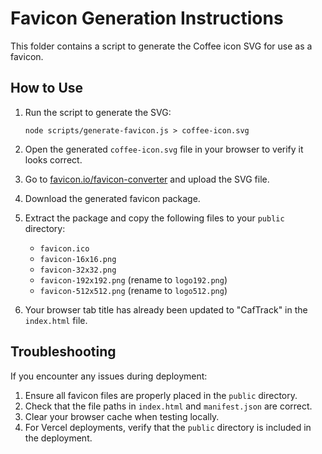 # Favicon Generation Instructions

This folder contains a script to generate the Coffee icon SVG for use as a favicon.

## How to Use

1. Run the script to generate the SVG:
   ```
   node scripts/generate-favicon.js > coffee-icon.svg
   ```

2. Open the generated `coffee-icon.svg` file in your browser to verify it looks correct.

3. Go to [favicon.io/favicon-converter](https://favicon.io/favicon-converter/) and upload the SVG file.

4. Download the generated favicon package.

5. Extract the package and copy the following files to your `public` directory:
   - `favicon.ico`
   - `favicon-16x16.png`
   - `favicon-32x32.png`
   - `favicon-192x192.png` (rename to `logo192.png`)
   - `favicon-512x512.png` (rename to `logo512.png`)

6. Your browser tab title has already been updated to "CafTrack" in the `index.html` file.

## Troubleshooting

If you encounter any issues during deployment:

1. Ensure all favicon files are properly placed in the `public` directory.
2. Check that the file paths in `index.html` and `manifest.json` are correct.
3. Clear your browser cache when testing locally.
4. For Vercel deployments, verify that the `public` directory is included in the deployment. 